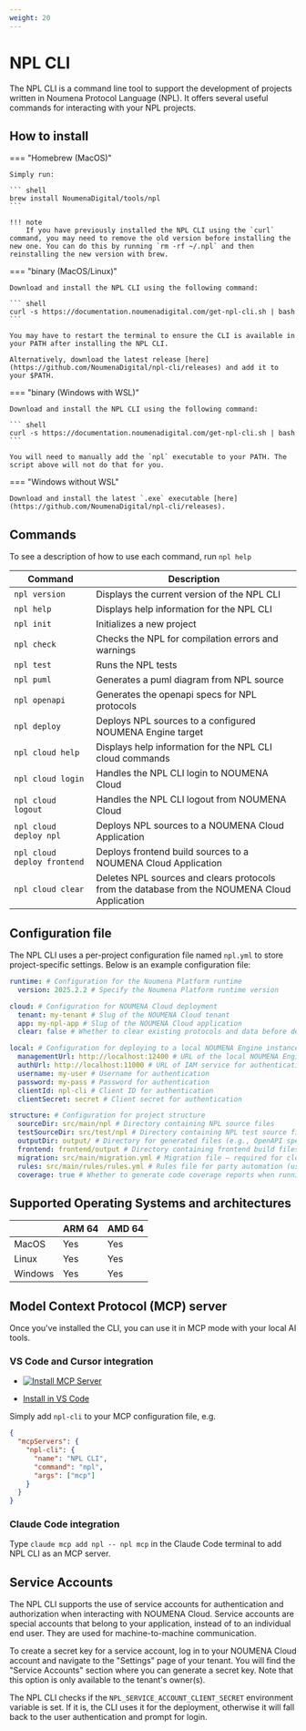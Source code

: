 ```yaml
---
weight: 20
---
```


# NPL CLI

The NPL CLI is a command line tool to support the development of projects written in Noumena Protocol Language (NPL). It
offers several useful commands for interacting with your NPL projects.

## How to install

=== "Homebrew (MacOS)"

    Simply run:

    ``` shell
    brew install NoumenaDigital/tools/npl
    ```

    !!! note
        If you have previously installed the NPL CLI using the `curl` command, you may need to remove the old version before installing the new one. You can do this by running `rm -rf ~/.npl` and then reinstalling the new version with brew.

=== "binary (MacOS/Linux)"

    Download and install the NPL CLI using the following command:

    ``` shell
    curl -s https://documentation.noumenadigital.com/get-npl-cli.sh | bash
    ```

    You may have to restart the terminal to ensure the CLI is available in your PATH after installing the NPL CLI.

    Alternatively, download the latest release [here](https://github.com/NoumenaDigital/npl-cli/releases) and add it to your $PATH.

=== "binary (Windows with WSL)"

    Download and install the NPL CLI using the following command:

    ``` shell
    curl -s https://documentation.noumenadigital.com/get-npl-cli.sh | bash
    ```

    You will need to manually add the `npl` executable to your PATH. The script above will not do that for you.

=== "Windows without WSL"

    Download and install the latest `.exe` executable [here](https://github.com/NoumenaDigital/npl-cli/releases).

## Commands

To see a description of how to use each command, run `npl help`

| Command                     | Description                                                                                   |
| --------------------------- | --------------------------------------------------------------------------------------------- |
| `npl version`               | Displays the current version of the NPL CLI                                                   |
| `npl help`                  | Displays help information for the NPL CLI                                                     |
| `npl init`                  | Initializes a new project                                                                     |
| `npl check`                 | Checks the NPL for compilation errors and warnings                                            |
| `npl test`                  | Runs the NPL tests                                                                            |
| `npl puml`                  | Generates a puml diagram from NPL source                                                      |
| `npl openapi`               | Generates the openapi specs for NPL protocols                                                 |
| `npl deploy`                | Deploys NPL sources to a configured NOUMENA Engine target                                     |
| `npl cloud help`            | Displays help information for the NPL CLI cloud commands                                      |
| `npl cloud login`           | Handles the NPL CLI login to NOUMENA Сloud                                                    |
| `npl cloud logout`          | Handles the NPL CLI logout from NOUMENA Cloud                                                 |
| `npl cloud deploy npl`      | Deploys NPL sources to a NOUMENA Cloud Application                                            |
| `npl cloud deploy frontend` | Deploys frontend build sources to a NOUMENA Cloud Application                                 |
| `npl cloud clear`           | Deletes NPL sources and clears protocols from the database from the NOUMENA Cloud Application |

## Configuration file

The NPL CLI uses a per-project configuration file named `npl.yml` to store project-specific settings. Below is an
example configuration file:

```yaml
runtime: # Configuration for the Noumena Platform runtime
  version: 2025.2.2 # Specify the Noumena Platform runtime version

cloud: # Configuration for NOUMENA Cloud deployment
  tenant: my-tenant # Slug of the NOUMENA Cloud tenant
  app: my-npl-app # Slug of the NOUMENA Cloud application
  clear: false # Whether to clear existing protocols and data before deployment

local: # Configuration for deploying to a local NOUMENA Engine instance
  managementUrl: http://localhost:12400 # URL of the local NOUMENA Engine management API
  authUrl: http://localhost:11000 # URL of IAM service for authentication
  username: my-user # Username for authentication
  password: my-pass # Password for authentication
  clientId: npl-cli # Client ID for authentication
  clientSecret: secret # Client secret for authentication

structure: # Configuration for project structure
  sourceDir: src/main/npl # Directory containing NPL source files
  testSourceDir: src/test/npl # Directory containing NPL test source files
  outputDir: output/ # Directory for generated files (e.g., OpenAPI specs, PUML diagrams)
  frontend: frontend/output # Directory containing frontend build files (must contain an index.html file)
  migration: src/main/migration.yml # Migration file – required for cloud deployments
  rules: src/main/rules/rules.yml # Rules file for party automation (used by openapi command if present)
  coverage: true # Whether to generate code coverage reports when running tests
```

## Supported Operating Systems and architectures

|         | ARM 64 | AMD 64 |
| ------- | ------ | ------ |
| MacOS   | Yes    | Yes    |
| Linux   | Yes    | Yes    |
| Windows | Yes    | Yes    |

## Model Context Protocol (MCP) server

Once you've installed the CLI, you can use it in MCP mode with your local AI tools.

### VS Code and Cursor integration

- [![Install MCP Server](https://cursor.com/deeplink/mcp-install-dark.svg)](cursor://anysphere.cursor-deeplink/mcp/install?name=npl-cli&config=ewogICAgImNvbW1hbmQiOiAibnBsIiwKICAgICJhcmdzIjogWyJtY3AiXQp9Cg==)

- [Install in VS Code](vscode:mcp/install?%7B%22name%22%3A%22NPL%20CLI%22%2C%22command%22%3A%22npl%22%2C%22args%22%3A%5B%22mcp%22%5D%7D)

Simply add `npl-cli` to your MCP configuration file, e.g.

```json
{
  "mcpServers": {
    "npl-cli": {
      "name": "NPL CLI",
      "command": "npl",
      "args": ["mcp"]
    }
  }
}
```

### Claude Code integration

Type `claude mcp add npl -- npl mcp` in the Claude Code terminal to add NPL CLI as an MCP server.

## Service Accounts

The NPL CLI supports the use of service accounts for authentication and authorization when interacting with NOUMENA
Cloud. Service accounts are special accounts that belong to your application, instead of to an individual end user. They
are used for machine-to-machine communication.

To create a secret key for a service account, log in to your NOUMENA Cloud account and navigate to the "Settings" page
of your tenant. You will find the "Service Accounts" section where you can generate a secret key. Note that this option
is only available to the tenant's owner(s).

The NPL CLI checks if the `NPL_SERVICE_ACCOUNT_CLIENT_SECRET` environment variable is set. If it is, the CLI uses it for
the deployment, otherwise it will fall back to the user authentication and prompt for login.
